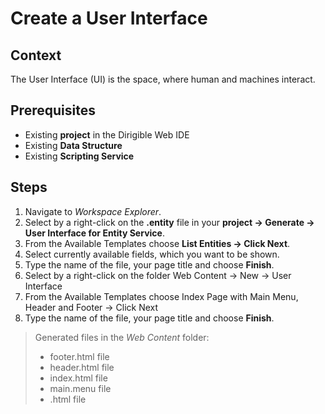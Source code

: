 # Create a User Interface

## Context
The User Interface (UI) is the space, where human and machines interact.

## Prerequisites
* Existing **project** in the Dirigible Web IDE
* Existing **Data Structure**
* Existing **Scripting Service**

## Steps
1. Navigate to *Workspace Explorer*. 
2. Select by a right-click on the **.entity** file in your **project -> Generate -> User Interface for Entity Service**.
3. From the Available Templates choose **List Entities -> Click Next**.
4. Select currently available fields, which you want to be shown.
5. Type the name of the file, your page title and choose **Finish**.
6. Select by a right-click on the folder Web Content -> New -> User Interface
7. From the Available Templates choose Index Page with Main Menu, Header and Footer -> Click Next
8. Type the name of the file, your page title and choose **Finish**.
> Generated files in the *Web Content* folder: <br/>
> - footer.html file <br/>
> - header.html file <br/>
> - index.html file <br/>
> - main.menu file <br/>
> - .html file

